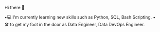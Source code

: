 Hi there 👋

<!--
**patrikborza/patrikborza** is a ✨ _special_ ✨ repository because its `README.md` (this file) appears on your GitHub profile.

Here are some ideas to get you started:

- 🔭 I’m currently working on my second project
- 🌱 I’m currently learning ...
- 👯 I’m looking to collaborate on ...
- 🤔 I’m looking for help with ...
- 💬 Ask me about ...
- 📫 How to reach me: ...
- 😄 Pronouns: ...
- ⚡ Fun fact: ...
-->

•💻 I'm currently learning new skills such as Python, SQL, Bash Scripting.
•🛠️ to get my foot in the door as Data Engineer, Data DevOps Engineer.
